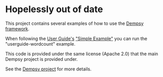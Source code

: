 
# Hopelessly out of date

This project contains several examples of how to use the [Dempsy framework](https://github.com/Dempsy/Dempsy).

When following the [User Guide's](https://github.com/Dempsy/Dempsy/wiki/User-Guide) ["Simple Example"](https://github.com/Dempsy/Dempsy/wiki/Simple-Example) you can run the "userguide-wordcount" example.

This code is provided under the same license (Apache 2.0) that the main Dempsy project is provided under.

See the [Dempsy project](https://github.com/Dempsy/Dempsy) for more details.
